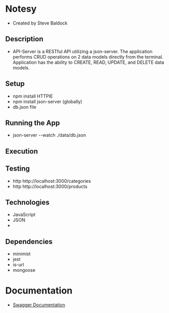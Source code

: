 # Notesy

* Created by Steve Baldock

## Description

* API-Server is a RESTful API utilizing a json-server. The application performs CRUD operations on 2 data models directly from the terminal. Application has the ability to CREATE, READ, UPDATE, and DELETE data models.

## Setup
* npm install HTTPIE
* npm install json-server (globally)
* db.json file

## Running the App
* json-server --watch ./data/db.json

## Execution

## Testing
* http http://localhost:3000/categories
* http http://localhost:3000/products

## Technologies
* JavaScript
* JSON
* 

## Dependencies
* minimist
* jest
* is-url
* mongoose

# Documentation
* [Swagger Documentation](https://app.swaggerhub.com/apis/sbaldock1/SBaldock-Simple-Server/0.1#trial)

